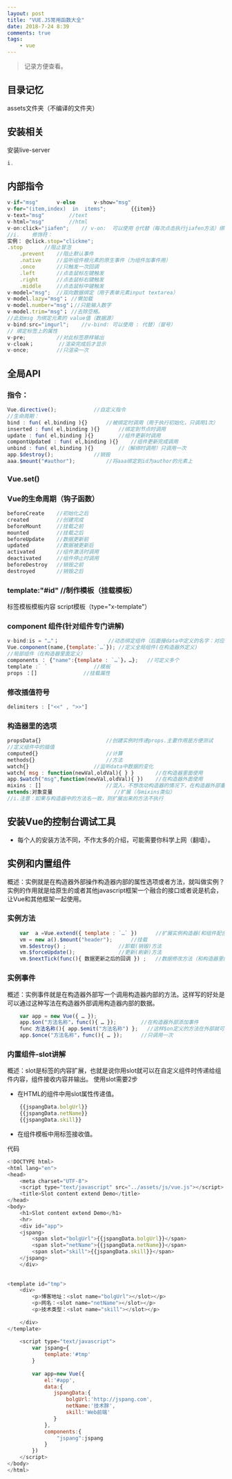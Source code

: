```yaml
---
layout: post
title: "VUE.JS常用函数大全"
date: 2018-7-24 8:39
comments: true
tags:
	- vue
---
```


> 记录方便查看。

## 目录记忆
assets文件夹（不编译的文件夹）

## 安装相关
安装live-server
```javascript
i.
```

## 内部指令
```javascript
v-if="msg"		v-else		v-show="msg"
v-for="(item,index)  in  items";		{{item}}
v-text="msg"		//text
v-html="msg"		//html
v-on:click="jiafen";	// v-on:  可以使用 @代替（每次点击执行jiafen方法）绑定的是监听事件。
//i.	修饰符：
实例： @click.stop="clickme";
.stop		//阻止冒泡
    .prevent	//阻止默认事件
    .native		//监听组件根元素的原生事件（为组件加事件用）
    .once		//只触发一次回调
    .left		//点击鼠标左键触发
    .right		//点击鼠标右键触发
    .middle		//点击鼠标中键触发
v-model="msg";	//双向数据绑定（用于表单元素input textarea）
v-model.lazy="msg"；	//懒加载	
v-model.number="msg"；//只能输入数字
v-model.trim="msg"；	//去除空格。
//此处msg 为绑定元素的 value值（数据源）
v-bind:src="imgurl";	//v-bind: 可以使用 : 代替）（冒号）
// 绑定标签上的属性
v-pre;			//对此标签原样输出
v-cloak；		//渲染完成后才显示
v-once;			//只渲染一次
```

## 全局API
### 指令：
```javascript
Vue.directive();			//自定义指令
//生命周期：
bind : fun( el,binding ){}		//被绑定时调用（用于执行初始化，只调用1次）
inserted : fun( el,binding ){}		//绑定到节点时调用
update : fun( el,binding ){}		//组件更新时调用
compontUpdated : fun( el,binding ){}	//组件更新完成调用
unbind : fun( el,binding ){}		//（解绑时调用）只调用一次
app.$destroy();				//销毁
aaa.$mount("#author");			//将aaa绑定到id为author的元素上
```
### Vue.set()

###  Vue的生命周期（钩子函数）
```javascript
beforeCreate	//初始化之后
created			//创建完成
beforeMount		//挂载之前
mounted			//挂载之后
beforeUpdate	//数据更新前
updated			//数据被更新后
activated		//组件激活时调用
deactivated		//组件停止时调用
beforeDestroy	//销毁之前
destroyed		//销毁之后
```

###  template:"#id"	//制作模板（挂载模板）
标签模板模板内容  script模板（type="x-template"）


###  component	组件(针对组件专门讲解)
```javascript
v-bind:is = "…"；				//动态绑定组件（后面接data中定义的名字：对应的是创建出来的组件）
Vue.component(name,{template:`…`});	//定义全局组件(在构造器外定义)
//局部组件（在构造器里面定义）
components ： {"name":{template : `…`}，…};	//可定义多个
template :` ` 				//模板
props ：[]				//挂载属性
```

###  修改插值符号
```javascript
delimiters : ["<<" , ">>"]
```

###  构造器里的选项
```javascript
propsData{} 	 				//创建实例时传递props.主要作用是方便测试
//定义组件中的插值
computed{}						//计算
methods{}						//方法
watch{}						//监听data中数据的变化
watch{ msg : function(newVal,oldVal){ } }		//在构造器里面使用
app.$watch("msg",function(newVal,oldVal){ })	//在构造器外面使用
mixins : []						//混入，不想改动构造器的情况下，在构造器外部重新定义个一个对象，用混入的方式插入执行
extends:对象变量					//扩展（与mixins类似）
//i.注意：如果与构造器中的方法名一致，则扩展出来的方法不执行
```

##  安装Vue的控制台调试工具
- 每个人的安装方法不同，不作太多的介绍，可能需要你科学上网（翻墙）。

##  实例和内置组件
概述：实例就是在构造器外部操作构造器内部的属性选项或者方法，就叫做实例？实例的作用就是给原生的或者其他javascript框架一个融合的接口或者说是机会，让Vue和其他框架一起使用。
### 实例方法
```javascript
	var  a =Vue.extend({ template : `…` }) 		//扩展实例构造器(和组件配合使用，用于复用某一模块代码)
	vm = new a().$mount("header");		//挂载
	vm.$destroy() ;					//卸载(销毁)方法
	vm.$forceUpdate();				//更新(刷新)方法
	vm.$nextTick(func(){ 数据更新之后的回调 }) ;   //数据修改方法（和构造器里的update生命周期很像）
```
### 实例事件
概述：实例事件就是在构造器外部写一个调用构造器内部的方法。这样写的好处是可以通过这种写法在构造器外部调用构造器内部的数据。
```javascript
	var app = new Vue({ … });
	app.$on("方法名称"，func(){ … });		//在构造器外部添加事件
	func 方法名称(){ app.$emit("方法名称") };	//这样$on定义的方法在外部就可以用了
	app.$once("方法名称"，func(){ … });		//只调用一次
```
### 内置组件-slot讲解
概述：slot是标签的内容扩展，也就是说你用slot就可以在自定义组件时传递给组件内容，组件接收内容并输出。
使用slot需要2步
- 在HTML的组件中用slot属性传递值。
```javascript
	{{jspangData.bolgUrl}}
	{{jspangData.netName}}
	{{jspangData.skill}}
```
- 在组件模板中用标签接收值。

代码
```javascript
<!DOCTYPE html>
<html lang="en">
<head>
    <meta charset="UTF-8">
    <script type="text/javascript" src="../assets/js/vue.js"></script>
    <title>Slot content extend Demo</title>
</head>
<body>
    <h1>Slot content extend Demo</h1>
    <hr>
    <div id="app">
    <jspang>
        <span slot="bolgUrl">{{jspangData.bolgUrl}}</span>    
        <span slot="netName">{{jspangData.netName}}</span>    
        <span slot="skill">{{jspangData.skill}}</span>    
    </jspang>
    </div>
 
 
<template id="tmp">
    <div>
        <p>博客地址：<slot name="bolgUrl"></slot></p>
        <p>网名：<slot name="netName"></slot></p>
        <p>技术类型：<slot name="skill"></slot></p>
        
    </div>
</template>
 
    <script type="text/javascript">
        var jspang={
            template:'#tmp'
        }
 
        var app=new Vue({
            el:'#app',
            data:{
               jspangData:{
                   bolgUrl:'http://jspang.com',
                   netName:'技术胖',
                   skill:'Web前端'
               }
            },
            components:{
                "jspang":jspang
            }
        })
    </script>
</body>
</html>
```
